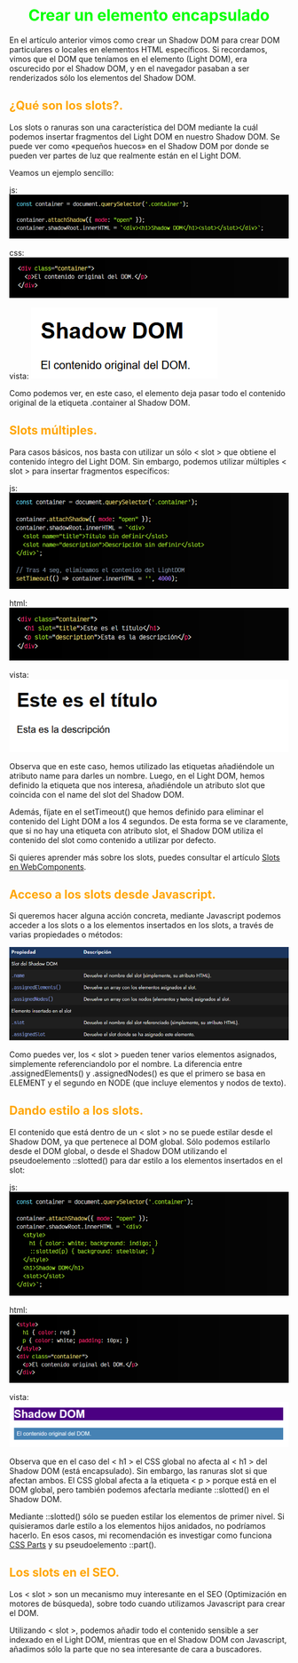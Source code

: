 # <span style="color:lime"><center>Crear un elemento encapsulado</center></span>

En el artículo anterior vimos como crear un Shadow DOM para crear DOM particulares o locales en elementos HTML específicos. Si recordamos, vimos que el DOM que teníamos en el elemento (Light DOM), era oscurecido por el Shadow DOM, y en el navegador pasaban a ser renderizados sólo los elementos del Shadow DOM.

## <span style="color:orange">¿Qué son los slots?.</span>
Los slots o ranuras son una característica del DOM mediante la cuál podemos insertar fragmentos del Light DOM en nuestro Shadow DOM. Se puede ver como «pequeños huecos» en el Shadow DOM por donde se pueden ver partes de luz que realmente están en el Light DOM.

Veamos un ejemplo sencillo:

js:
![alt text](./imagenes-slots-en-shadow-dom/image.png)

css:
![alt text](./imagenes-slots-en-shadow-dom/image-1.png)

vista:
![alt text](./imagenes-slots-en-shadow-dom/image-2.png)

Como podemos ver, en este caso, el elemento <slot> deja pasar todo el contenido original de la etiqueta .container al Shadow DOM.

## <span style="color:orange">Slots múltiples.</span>
Para casos básicos, nos basta con utilizar un sólo < slot > que obtiene el contenido íntegro del Light DOM. Sin embargo, podemos utilizar múltiples < slot > para insertar fragmentos específicos:

js:
![alt text](./imagenes-slots-en-shadow-dom/image-3.png)

html:
![alt text](./imagenes-slots-en-shadow-dom/image-4.png)

vista:
![alt text](./imagenes-slots-en-shadow-dom/image-5.png)

Observa que en este caso, hemos utilizado las etiquetas <slot> añadiéndole un atributo name para darles un nombre. Luego, en el Light DOM, hemos definido la etiqueta que nos interesa, añadiéndole un atributo slot que coincida con el name del slot del Shadow DOM.

Además, fíjate en el setTimeout() que hemos definido para eliminar el contenido del Light DOM a los 4 segundos. De esta forma se ve claramente, que si no hay una etiqueta con atributo slot, el Shadow DOM utiliza el contenido del slot como contenido a utilizar por defecto.

Si quieres aprender más sobre los slots, puedes consultar el artículo [Slots en WebComponents](https://lenguajejs.com/webcomponents/shadow-dom/slots/).

## <span style="color:orange">Acceso a los slots desde Javascript.</span>
Si queremos hacer alguna acción concreta, mediante Javascript podemos acceder a los slots o a los elementos insertados en los slots, a través de varias propiedades o métodos:

![alt text](./imagenes-slots-en-shadow-dom/image-6.png)

Como puedes ver, los < slot > pueden tener varios elementos asignados, simplemente referenciandolo por el nombre. La diferencia entre .assignedElements() y .assignedNodes() es que el primero se basa en ELEMENT y el segundo en NODE (que incluye elementos y nodos de texto).

## <span style="color:orange">Dando estilo a los slots.</span>
El contenido que está dentro de un < slot > no se puede estilar desde el Shadow DOM, ya que pertenece al DOM global. Sólo podemos estilarlo desde el DOM global, o desde el Shadow DOM utilizando el pseudoelemento ::slotted() para dar estilo a los elementos insertados en el slot:

js:
![alt text](./imagenes-slots-en-shadow-dom/image-7.png)

html:
![alt text](./imagenes-slots-en-shadow-dom/image-8.png)

vista:
![alt text](./imagenes-slots-en-shadow-dom/image-9.png)

Observa que en el caso del < h1 > el CSS global no afecta al < h1 > del Shadow DOM (está encapsulado). Sin embargo, las ranuras slot si que afectan ambos. El CSS global afecta a la etiqueta < p > porque está en el DOM global, pero también podemos afectarla mediante ::slotted() en el Shadow DOM.

Mediante ::slotted() sólo se pueden estilar los elementos de primer nivel. Si quisieramos darle estilo a los elementos hijos anidados, no podríamos hacerlo. En esos casos, mi recomendación es investigar como funciona [CSS Parts](https://lenguajejs.com/webcomponents/shadow-dom/css-parts/) y su pseudoelemento ::part().

## <span style="color:orange">Los slots en el SEO.</span>
Los < slot > son un mecanismo muy interesante en el SEO (Optimización en motores de búsqueda), sobre todo cuando utilizamos Javascript para crear el DOM.

Utilizando < slot >, podemos añadir todo el contenido sensible a ser indexado en el Light DOM, mientras que en el Shadow DOM con Javascript, añadimos sólo la parte que no sea interesante de cara a buscadores.
